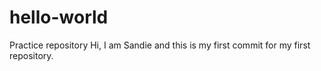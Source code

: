 # hello-world
Practice repository
Hi, I am Sandie and this is my first commit for my first repository.
